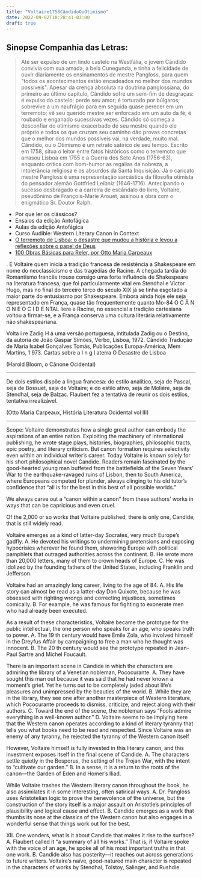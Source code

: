 ```yaml
---
title: "Voltaire1758CândidoOuOtimismo"
date: 2022-09-02T18:28:41-03:00
draft: true
---
```




## Sinopse Companhia das Letras:

>  Até ser expulso de um lindo castelo na Westfália, o jovem Cândido  convivia com sua amada, a bela Cunegunda, e tinha a felicidade de ouvir  diariamente os ensinamentos de mestre Pangloss, para quem "todos os  acontecimentos estão encadeados no melhor dos mundos possíveis". 
>  Apesar da crença absoluta na doutrina panglossiana, do primeiro ao  último capítulo, Cândido sofre um sem-fim de desgraças: é expulso do  castelo; perde seu amor; é torturado por búlgaros; sobrevive a um  naufrágio para em seguida quase perecer em um terremoto; vê seu querido  mestre ser enforcado em um auto da fé; é roubado e enganado sucessivas  vezes. 
>  Cândido só começa a desconfiar do otimismo exacerbado de seu mestre  quando ele próprio e todos os que cruzam seu caminho dão provas  concretas que o melhor dos mundos possíveis vai, na verdade, muito mal.
>  Cândido, ou o Otimismo é um retrato satírico de seu tempo. Escrito em  1758, situa o leitor entre fatos históricos como o terremoto que arrasou Lisboa em 1755 e a Guerra dos Sete Anos (1756-63), enquanto critica com bom-humor as regalias da nobreza, a intolerância religiosa e os  absurdos da Santa Inquisição. Já o caricato mestre Pangloss é uma  representação sarcástica da filosofia otimista do pensador alemão  Gottfried Leibniz (1646-1716). 
>  Antecipando o sucesso desbragado e a carreira de escândalo do livro,  Voltaire, pseudônimo de François-Marie Arouet, assinou a obra com o  enigmático Sr. Doutor Ralph.        

- Por que ler os clássicos?
- Ensaios da edição Antofágica
- Aulas da edição Antofágica
- Curso Audible: Western Literary Canon in Context
- [O terremoto de Lisboa: o desastre que mudou a história e levou a reflexões sobre o papel de Deus](https://www.bbc.com/portuguese/internacional-62453669)
- [100 Obras Básicas para Reler, por Otto Maria Carpeaux](https://pt.linkedin.com/pulse/100-obras-b%C3%A1sicas-para-reler-por-otto-maria-carpeaux-zomkowski)



. É Voltaire quem inicia a tradição francesa
de resistência a Shakespeare em nome do neoclassicismo e das tragédias de
Racine. A chegada tardia do Romantismo francês trouxe consigo uma forte
influência de Shakespeare na literatura francesa, que foi particularmente vital
em Stendhal e Victor Hugo, mas no final do terceiro terço do século XIX já se
tinha esgotado a maior parte do entusiasmo por Shakespeare. Embora ainda
hoje ele seja representado em França, quase tão frequentemente quanto Mo-84
O C Ã N O N E O C I D E NTAL
liere e Racine, no essencial a tradição cartesiana voltou a firmar-se, e a França
conserva uma cultura literária relativamente não shakespeariana.



Volta i re
Zadig
H á uma versão portuguesa, intitulada Zadig
ou o Destino, da autoria de João Gaspar
Simões, Verbo, Lisboa, 1972.
Cândido
Tradução de Maria Isabel Gonçalves
Tomás, Publicações Europa-América, Mem
Martins, 1 973.
Cartas sobre a I n g l aterra
O Desastre de Lisboa

(Harold Bloom, o Cânone Ocidental)

---

De dois estilos dispõe a língua francesa: do estilo
analítico, seja de Pascal, seja de Bossuet, seja de Voltaire; e do estilo ativo, seja
de Molière, seja de Stendhal, seja de Balzac. Flaubert fez a tentativa de reunir os dois estilos, tentativa irrealizável.

(Otto Maria Carpeaux, História Literatura Ocidental vol III)

---

Scope: Voltaire demonstrates how a single great author can embody the
aspirations of an entire nation. Exploiting the machinery of
international publishing, he wrote stage plays, histories,
biographies, philosophic tracts, epic poetry, and literary criticism.
But canon formation requires selectivity even within an individual
writer’s career. Today Voltaire is known solely for his short
philosophical novel Candide. Readers remain fascinated by the
good-hearted young man buffeted from the battlefields of the
Seven Years’ War to the earthquake-ravaged ruins of Lisbon, then
to South America, where Europeans competed for plunder, always
clinging to his old tutor’s confidence that “all is for the best in this
best of all possible worlds.”



We always
carve out a “canon within a canon” from these authors’ works in
ways that can be capricious and even cruel.



Of the 2,000 or so works that Voltaire published, there is only one,
Candide, that is still widely read.



Voltaire emerges as a kind of latter-day Socrates, very much Europe’s
gadfly.
A. He devoted his writings to undermining pretensions and exposing
hypocrisies wherever he found them, showering Europe with
political pamphlets that outraged authorities across the continent.
B. He wrote more than 20,000 letters, many of them to crown heads
of Europe.
C. He was idolized by the founding fathers of the United States,
including Franklin and Jefferson.



Voltaire had an amazingly long career, living to the age of 84.
A. His life story can almost be read as a latter-day Don Quixote,
because he was obsessed with righting wrongs and correcting
injustices, sometimes comically.
B. For example, he was famous for fighting to exonerate men who
had already been executed.



As a result of these characteristics, Voltaire became the prototype for
the public intellectual, the one person who speaks for an age, who
speaks truth to power.
A. The 19 th century would have Émile Zola, who involved himself in
the Dreyfus Affair by campaigning to free a man who he thought
was innocent.
B. The 20 th century would see the prototype repeated in Jean-Paul
Sartre and Michel Foucault.



There is an important scene in Candide in which the characters are
admiring the library of a Venetian nobleman, Pococurante.
A. They have sought this man out because it was said that he had
never known a moment’s grief. Yet he turns out to be completely
jaded about life’s pleasures and unimpressed by the beauties of the
world.
B. While they are in the library, they see one after another
masterpiece of Western literature, which Pococurante proceeds to
dismiss, criticize, and reject along with their authors.
C. Toward the end of the scene, the nobleman says “Fools admire
everything in a well-known author.”
D. Voltaire seems to be implying here that the Western canon
operates according to a kind of literary tyranny that tells you what
books need to be read and respected. Since Voltaire was an enemy
of any tyranny, he rejected the tyranny of the Western canon itself



However, Voltaire himself is fully invested in this literary canon, and
this investment exposes itself in the final scene of Candide.
A. The characters settle quietly in the Bosporus, the setting of the
Trojan War, with the intent to “cultivate our garden.”
B. In a sense, it is a return to the roots of the canon—the Garden of
Eden and Homer’s Iliad.



While Voltaire trashes the Western literary canon throughout the book,
he also assimilates it in some interesting, often satirical ways.
A. Dr. Pangloss uses Aristotelian logic to prove the benevolence of
the universe, but the construction of the story itself is a major
assault on Aristotle’s principles of plausibility and logical cause
and effect.
B. Candide emerges as a work that thumbs its nose at the classics of
the Western canon but also engages in a wonderful sense that
things work out for the best.



XII. One wonders, what is it about Candide that makes it rise to the
surface?
A. Flaubert called it “a summary of all his works.” That is, if Voltaire
spoke with the voice of an age, he spoke all of his most important
truths in that one work.
B. Candide also has posterity—it reaches out across generations to
future writers. Voltaire’s naïve, good-natured main character is
repeated in the characters of works by Stendhal, Tolstoy, Salinger,
and Rushdie.

